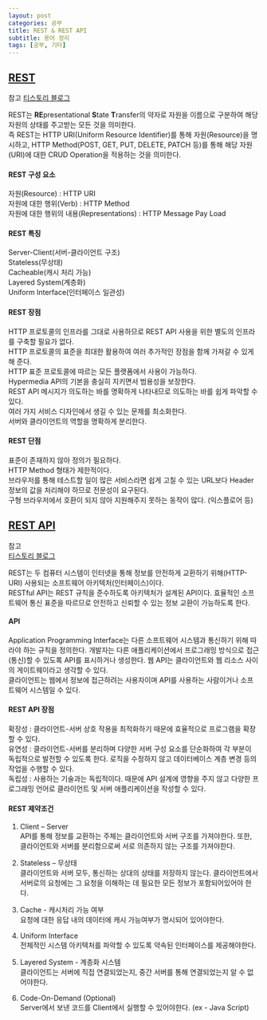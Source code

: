 ```yaml
---
layout: post
categories: 공부
title: REST & REST API
subtitle: 용어 정리
tags: [공부, 기타]
---
```


## <U> REST </U>

참고
[티스토리 블로그](https://khj93.tistory.com/entry/%EB%84%A4%ED%8A%B8%EC%9B%8C%ED%81%AC-REST-API%EB%9E%80-REST-RESTful%EC%9D%B4%EB%9E%80)

REST는 **RE**presentational **S**tate **T**ransfer의 약자로 자원을 이름으로 구분하여 해당 자원의 상태를 주고받는 모든 것을 의미한다.  
즉 REST는 HTTP URI(Uniform Resource Identifier)를 통해 자원(Resource)을 명시하고, HTTP Method(POST, GET, PUT, DELETE, PATCH 등)를 통해 해당 자원(URI)에 대한 CRUD Operation을 적용하는 것을 의미한다.

#### REST 구성 요소

자원(Resource) : HTTP URI  
자원에 대한 행위(Verb) : HTTP Method  
자원에 대한 행위의 내용(Representations) : HTTP Message Pay Load

#### REST 특징

Server-Client(서버-클라이언트 구조)  
Stateless(무상태)  
Cacheable(캐시 처리 가능)  
Layered System(계층화)  
Uniform Interface(인터페이스 일관성)

#### REST 장점

HTTP 프로토콜의 인프라를 그대로 사용하므로 REST API 사용을 위한 별도의 인프라를 구축할 필요가 없다.  
HTTP 프로토콜의 표준을 최대한 활용하여 여러 추가적인 장점을 함께 가져갈 수 있게 해 준다.  
HTTP 표준 프로토콜에 따르는 모든 플랫폼에서 사용이 가능하다.  
Hypermedia API의 기본을 충실히 지키면서 범용성을 보장한다.  
REST API 메시지가 의도하는 바를 명확하게 나타내므로 의도하는 바를 쉽게 파악할 수 있다.  
여러 가지 서비스 디자인에서 생길 수 있는 문제를 최소화한다.  
서버와 클라이언트의 역할을 명확하게 분리한다.

#### REST 단점

표준이 존재하지 않아 정의가 필요하다.  
HTTP Method 형태가 제한적이다.  
브라우저를 통해 테스트할 일이 많은 서비스라면 쉽게 고칠 수 있는 URL보다 Header 정보의 값을 처리해야 하므로 전문성이 요구된다.  
구형 브라우저에서 호환이 되지 않아 지원해주지 못하는 동작이 많다. (익스플로어 등)

## <U> REST API </U>

참고  
[티스토리 블로그](https://khj93.tistory.com/entry/%EB%84%A4%ED%8A%B8%EC%9B%8C%ED%81%AC-REST-API%EB%9E%80-REST-RESTful%EC%9D%B4%EB%9E%80)  

REST는 두 컴퓨터 시스템이 인터넷을 통해 정보를 안전하게 교환하기 위해(HTTP-URI) 사용되는 소프트웨어 아키텍처(인터페이스)이다.  
RESTful API는 REST 규칙을 준수하도록 아키텍처가 설계된 API이다. 효율적인 소프트웨어 통신 표준을 따르므로 안전하고 신뢰할 수 있는 정보 교환이 가능하도록 한다.

#### API

Application Programming Interface는 다른 소프트웨어 시스템과 통신하기 위해 따라야 하는 규칙을 정의한다. 개발자는 다른 애플리케이션에서 프로그래밍 방식으로 접근(통신)할 수 있도록 API를 표시하거나 생성한다. 웹 API는 클라이언트와 웹 리소스 사이의 게이트웨이라고 생각할 수 있다.  
클라이언트는 웹에서 정보에 접근하려는 사용자이며 API를 사용하는 사람이거나 소프트웨어 시스템일 수 있다.

#### REST API 장점

확장성 : 클라이언트-서버 상호 작용을 최적화하기 때문에 효율적으로 프로그램을 확장할 수 있다.  
유연성 : 클라이언트-서버를 분리하며 다양한 서버 구성 요소를 단순화하여 각 부분이 독립적으로 발전할 수 있도록 한다. 로직을 수정하지 않고 데이터베이스 계층 변경 등의 작업을 수행할 수 있다.  
독립성 : 사용하는 기술과는 독립적이다. 때문에 API 설계에 영향을 주지 않고 다양한 프로그래밍 언어로 클라이언트 및 서버 애플리케이션을 작성할 수 있다.

#### REST 제약조건

1. Client – Server  
API를 통해 정보를 교환하는 주체는 클라이언트와 서버 구조를 가져야한다. 또한, 클라이언트와 서버를 분리함으로써 서로 의존하지 않는 구조를 가져야한다.

2. Stateless – 무상태  
클라이언트와 서버 모두, 통신하는 상대의 상태를 저장하지 않는다. 클라이언트에서 서버로의 요청에는 그 요청을 이해하는 데 필요한 모든 정보가 포함되어있어야 한다.

3. Cache - 캐시처리 가능 여부  
요청에 대한 응답 내의 데이터에 캐시 가능여부가 명시되어 있어야한다.

4. Uniform Interface  
전체적인 시스템 아키텍처를 파악할 수 있도록 약속된 인터페이스를 제공해야한다.

5. Layered System - 계층화 시스템  
클라이언트는 서버에 직접 연결되었는지, 중간 서버를 통해 연결되었는지 알 수 없어야한다.

6.  Code-On-Demand (Optional)  
Server에서 보낸 코드를 Client에서 실행할 수 있어야한다. (ex - Java Script)